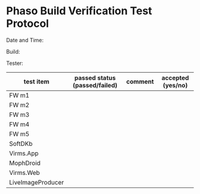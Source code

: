 # Phaso Build Verification Test Protocol

Date and Time: 

Build: 

Tester: 

| test item         | passed status (passed/failed) | comment | accepted (yes/no) |
| ----------------- | ----------------------------- | ------- | ----------------- |
| FW m1             |                               |         |                   |
| FW m2             |                               |         |                   |
| FW m3             |                               |         |                   |
| FW m4             |                               |         |                   |
| FW m5             |                               |         |                   |
| SoftDKb           |                               |         |                   |
| Virms.App         |                               |         |                   |
| MophDroid         |                               |         |                   |
| Virms.Web         |                               |         |                   |
| LiveImageProducer |                               |         |                   |


